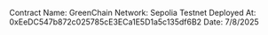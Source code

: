 Contract Name: GreenChain
Network: Sepolia Testnet
Deployed At: 0xEeDC547b872c025785cE3ECa1E5D1a5c135df6B2
Date: 7/8/2025